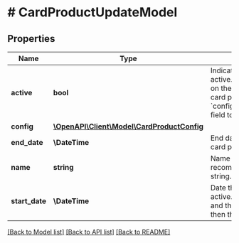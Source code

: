 # # CardProductUpdateModel

## Properties

Name | Type | Description | Notes
------------ | ------------- | ------------- | -------------
**active** | **bool** | Indicates whether the card product is active.  *NOTE:* This field has no effect on the ability to create cards from this card product. Use the &#x60;config.fulfillment.allow_card_creation&#x60; field to allow/disallow card creation. | [optional] [default to false]
**config** | [**\OpenAPI\Client\Model\CardProductConfig**](CardProductConfig.md) |  | [optional]
**end_date** | **\DateTime** | End date of the range over which the card product can be active. | [optional]
**name** | **string** | Name of the card product. Marqeta recommends that you use a unique string. | [optional]
**start_date** | **\DateTime** | Date the card product becomes active. If the start date has passed and the card is set to &#x60;active &#x3D; false&#x60;, then the card will not be activated. | [optional]

[[Back to Model list]](../../README.md#models) [[Back to API list]](../../README.md#endpoints) [[Back to README]](../../README.md)
